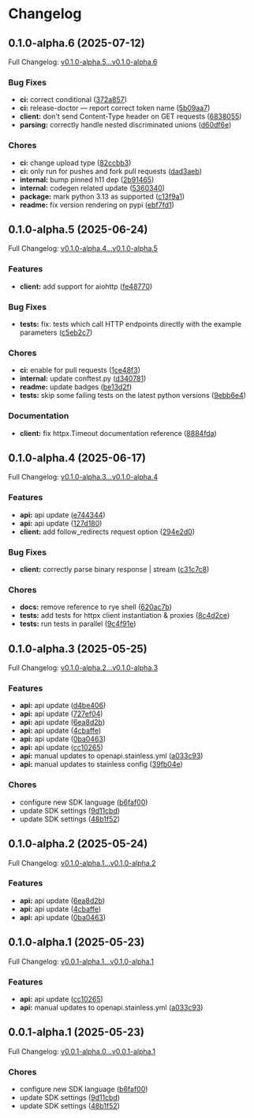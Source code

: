 # Changelog

## 0.1.0-alpha.6 (2025-07-12)

Full Changelog: [v0.1.0-alpha.5...v0.1.0-alpha.6](https://github.com/cruzluna/sps-python/compare/v0.1.0-alpha.5...v0.1.0-alpha.6)

### Bug Fixes

* **ci:** correct conditional ([372a857](https://github.com/cruzluna/sps-python/commit/372a857bfac2a4c6d705b4bbdc045f85271afc4e))
* **ci:** release-doctor — report correct token name ([5b09aa7](https://github.com/cruzluna/sps-python/commit/5b09aa7c1ee6c4425d779e1ab740168a2af05362))
* **client:** don't send Content-Type header on GET requests ([6838055](https://github.com/cruzluna/sps-python/commit/6838055c08e18543cca8929a63d637402df35419))
* **parsing:** correctly handle nested discriminated unions ([d60df6e](https://github.com/cruzluna/sps-python/commit/d60df6e6ee08738e27d94e108870b52935d6d4c6))


### Chores

* **ci:** change upload type ([82ccbb3](https://github.com/cruzluna/sps-python/commit/82ccbb3bd2ae4de0d7366646df400db928480af0))
* **ci:** only run for pushes and fork pull requests ([dad3aeb](https://github.com/cruzluna/sps-python/commit/dad3aeb7544d8ff189d5da072914dc6335f1a693))
* **internal:** bump pinned h11 dep ([2b91465](https://github.com/cruzluna/sps-python/commit/2b91465bf5a1a18af230556e50b097fbe2763092))
* **internal:** codegen related update ([5360340](https://github.com/cruzluna/sps-python/commit/5360340a2c9b9fa79d6c439c4f8992eb12067fb7))
* **package:** mark python 3.13 as supported ([c13f9a1](https://github.com/cruzluna/sps-python/commit/c13f9a1b41aa5162e2208f99acd677285db9fcf5))
* **readme:** fix version rendering on pypi ([ebf7fd1](https://github.com/cruzluna/sps-python/commit/ebf7fd1263b30dc49e2d2dbe5d108df95033e2c0))

## 0.1.0-alpha.5 (2025-06-24)

Full Changelog: [v0.1.0-alpha.4...v0.1.0-alpha.5](https://github.com/cruzluna/sps-python/compare/v0.1.0-alpha.4...v0.1.0-alpha.5)

### Features

* **client:** add support for aiohttp ([fe48770](https://github.com/cruzluna/sps-python/commit/fe487703a75e996e245834f623ade3e8bd2f2860))


### Bug Fixes

* **tests:** fix: tests which call HTTP endpoints directly with the example parameters ([c5eb2c7](https://github.com/cruzluna/sps-python/commit/c5eb2c7622aa562a5563186c8bb9ffb8ed2ea3bb))


### Chores

* **ci:** enable for pull requests ([1ce48f3](https://github.com/cruzluna/sps-python/commit/1ce48f39a477414e71ac78527fbd28d895b1c977))
* **internal:** update conftest.py ([d340781](https://github.com/cruzluna/sps-python/commit/d340781c57ca746c78fbe4dd14d642596007c681))
* **readme:** update badges ([be13d2f](https://github.com/cruzluna/sps-python/commit/be13d2f05df26758a37a08a1cdf07ab286c348ed))
* **tests:** skip some failing tests on the latest python versions ([9ebb6e4](https://github.com/cruzluna/sps-python/commit/9ebb6e43c193eb6e102f18c49b1898065a85541a))


### Documentation

* **client:** fix httpx.Timeout documentation reference ([8884fda](https://github.com/cruzluna/sps-python/commit/8884fda63a2d274fb1ace1b1bc147c313bfea621))

## 0.1.0-alpha.4 (2025-06-17)

Full Changelog: [v0.1.0-alpha.3...v0.1.0-alpha.4](https://github.com/cruzluna/sps-python/compare/v0.1.0-alpha.3...v0.1.0-alpha.4)

### Features

* **api:** api update ([e744344](https://github.com/cruzluna/sps-python/commit/e744344e1834e68ec41e3478de7aaa81ea9efcdd))
* **api:** api update ([127d180](https://github.com/cruzluna/sps-python/commit/127d1809fae4c5a6234f9dffb4e4faf1243d3654))
* **client:** add follow_redirects request option ([294e2d0](https://github.com/cruzluna/sps-python/commit/294e2d0fc1bdc7c33604989e1117aefa0a6a3535))


### Bug Fixes

* **client:** correctly parse binary response | stream ([c31c7c8](https://github.com/cruzluna/sps-python/commit/c31c7c8614493f7b6e74c563fe8eafbe49f0d5e4))


### Chores

* **docs:** remove reference to rye shell ([620ac7b](https://github.com/cruzluna/sps-python/commit/620ac7bb94a47698679320d74dba599e04e14514))
* **tests:** add tests for httpx client instantiation & proxies ([8c4d2ce](https://github.com/cruzluna/sps-python/commit/8c4d2cea1a60eb4e21f4f900e17afe6291c76cde))
* **tests:** run tests in parallel ([9c4f91e](https://github.com/cruzluna/sps-python/commit/9c4f91ef743c3ae403c49030437742b53d7c281c))

## 0.1.0-alpha.3 (2025-05-25)

Full Changelog: [v0.1.0-alpha.2...v0.1.0-alpha.3](https://github.com/cruzluna/sps-python/compare/v0.1.0-alpha.2...v0.1.0-alpha.3)

### Features

* **api:** api update ([d4be406](https://github.com/cruzluna/sps-python/commit/d4be4060394cefa6861ab7d2f47a09ca73fe9e9c))
* **api:** api update ([727ef04](https://github.com/cruzluna/sps-python/commit/727ef04d5db9b2208489a13dfa65f69278c4007d))
* **api:** api update ([6ea8d2b](https://github.com/cruzluna/sps-python/commit/6ea8d2b9d6cdfb6bca702dfca43dabce1d570fdf))
* **api:** api update ([4cbaffe](https://github.com/cruzluna/sps-python/commit/4cbaffe0d38befcf8167c9910a633ad09cc8f20a))
* **api:** api update ([0ba0463](https://github.com/cruzluna/sps-python/commit/0ba046339f06112df8793862c10e8e7976e76281))
* **api:** api update ([cc10265](https://github.com/cruzluna/sps-python/commit/cc102657eb5ccedc08e62f7ac414cdb189d5f4dd))
* **api:** manual updates to openapi.stainless.yml ([a033c93](https://github.com/cruzluna/sps-python/commit/a033c935ff5ee59dc914d808324b45db44cbacfa))
* **api:** manual updates to stainless config ([39fb04e](https://github.com/cruzluna/sps-python/commit/39fb04e7847da98369b4f8f895cf1ef9c3a73463))


### Chores

* configure new SDK language ([b6faf00](https://github.com/cruzluna/sps-python/commit/b6faf005252c440af7e40e22da9498f36154548f))
* update SDK settings ([9d11cbd](https://github.com/cruzluna/sps-python/commit/9d11cbdcb5e0f10112515e48db56fea1cc9118de))
* update SDK settings ([48b1f52](https://github.com/cruzluna/sps-python/commit/48b1f52463b2de15053b7d6a4a063f87b67a3e1c))

## 0.1.0-alpha.2 (2025-05-24)

Full Changelog: [v0.1.0-alpha.1...v0.1.0-alpha.2](https://github.com/cruzluna/sps-python/compare/v0.1.0-alpha.1...v0.1.0-alpha.2)

### Features

* **api:** api update ([6ea8d2b](https://github.com/cruzluna/sps-python/commit/6ea8d2b9d6cdfb6bca702dfca43dabce1d570fdf))
* **api:** api update ([4cbaffe](https://github.com/cruzluna/sps-python/commit/4cbaffe0d38befcf8167c9910a633ad09cc8f20a))
* **api:** api update ([0ba0463](https://github.com/cruzluna/sps-python/commit/0ba046339f06112df8793862c10e8e7976e76281))

## 0.1.0-alpha.1 (2025-05-23)

Full Changelog: [v0.0.1-alpha.1...v0.1.0-alpha.1](https://github.com/cruzluna/sps-python/compare/v0.0.1-alpha.1...v0.1.0-alpha.1)

### Features

* **api:** api update ([cc10265](https://github.com/cruzluna/sps-python/commit/cc102657eb5ccedc08e62f7ac414cdb189d5f4dd))
* **api:** manual updates to openapi.stainless.yml ([a033c93](https://github.com/cruzluna/sps-python/commit/a033c935ff5ee59dc914d808324b45db44cbacfa))

## 0.0.1-alpha.1 (2025-05-23)

Full Changelog: [v0.0.1-alpha.0...v0.0.1-alpha.1](https://github.com/cruzluna/sps-python/compare/v0.0.1-alpha.0...v0.0.1-alpha.1)

### Chores

* configure new SDK language ([b6faf00](https://github.com/cruzluna/sps-python/commit/b6faf005252c440af7e40e22da9498f36154548f))
* update SDK settings ([9d11cbd](https://github.com/cruzluna/sps-python/commit/9d11cbdcb5e0f10112515e48db56fea1cc9118de))
* update SDK settings ([48b1f52](https://github.com/cruzluna/sps-python/commit/48b1f52463b2de15053b7d6a4a063f87b67a3e1c))
